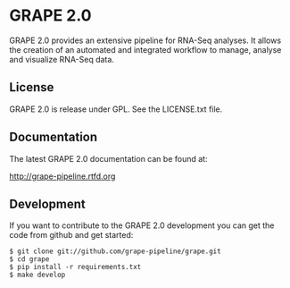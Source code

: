 GRAPE 2.0
=========

GRAPE 2.0 provides an extensive pipeline for RNA-Seq analyses. It allows the creation of an automated and integrated workflow to manage, analyse and visualize RNA-Seq data.


License
-------

GRAPE 2.0 is release under GPL. See the LICENSE.txt file.


Documentation
-------------

The latest GRAPE 2.0 documentation can be found at:

http://grape-pipeline.rtfd.org


Development
-----------

If you want to contribute to the GRAPE 2.0 development you can get the code from github and get started:

    $ git clone git://github.com/grape-pipeline/grape.git
    $ cd grape
    $ pip install -r requirements.txt
    $ make develop
